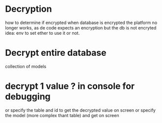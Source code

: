 # Decryption
how to determine if encrypted
when database is encrypted the platform no longer works, as de code expects an encryption but the db is not encryted
idea: env to set ether to use it or not.

# Decrypt entire database
collection of models

# decrypt 1 value ? in console for debugging
or specify the table and id to get the decrypted value on screen
or specify the model (more complex thant table) and get on screen
